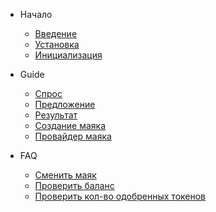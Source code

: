 * Начало

  * [Введение](intro.md)
  * [Установка](install.md)
  * [Инициализация](init.md)

* Guide

  * [Спрос](ask.md)
  * [Предложение](bid.md)
  * [Результат](result.md)
  * [Создание маяка](lighthouse.md)
  * [Провайдер маяка](provider.md)

* FAQ

  * [Сменить маяк](change-lighthouse.md)
  * [Проверить баланс](balance.md)
  * [Проверить кол-во одобренных токенов](allowance.md)
